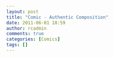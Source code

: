```yaml
---
layout: post
title: "Comic - Authentic Composition"
date: 2011-06-01 18:59
author: rcadmin
comments: true
categories: [Comics]
tags: []
---
```

<a href="http://bitsmack.com/comics/2011/06/01/comic-authentic-composition/"><img src="http://dl.bitsmack.com/uploads/2011/06/20110601.jpg" alt="" title="Now let's go get you yer wand, errr ray blaster Harry"  class="alignnone size-full wp-image-2204" /></a>
